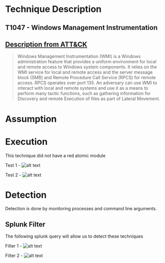 # Technique Description
## T1047 - Windows Management Instrumentation
## [Description from ATT&CK](https://attack.mitre.org/techniques/T1047/) 
>Windows Management Instrumentation (WMI) is a Windows administration feature that provides a uniform environment for local and remote access to Windows system components. It relies on the WMI service for local and remote access and the server message block (SMB) and Remote Procedure Call Service (RPCS) for remote access. RPCS operates over port 135. An adversary can use WMI to interact with local and remote systems and use it as a means to perform many tactic functions, such as gathering information for Discovery and remote Execution of files as part of Lateral Movement.

# Assumption

# Execution
This technique did not have a red atomic module

Test 1 - 
![alt text]()

Test 2 - 
![alt text]()

# Detection
Detection is done by monitoring processes and command line arguments.

## Splunk Filter
The following splunk query will allow us to detect these techniques

Filter 1 - 
![alt text]()

Filter 2 - 
![alt text]()
